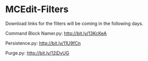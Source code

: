 MCEdit-Filters
==============
Download links for the filters will be coming in the following days.

Command Block Namer.py: http://bit.ly/13KcKeA

Persistence.py: http://bit.ly/11U9fCn

Purge.py: http://bit.ly/12jDvUG
